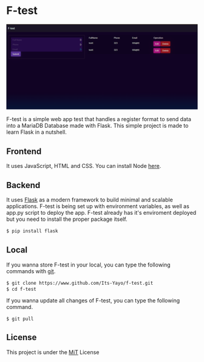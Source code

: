 # F-test
![F-Test](/images/f-test_img.png)

F-test is a simple web app test that handles a register format to send data into a MariaDB Database made with Flask. This simple project is made to learn Flask in a nutshell.

## Frontend
It uses JavaScript, HTML and CSS. You can install Node [here](https://nodejs.dev/en/download/).

## Backend
It uses [Flask](https://flask.palletsprojects.com/en/2.3.x/) as a modern framework to build minimal and scalable applications. F-test is being set up with environment variables, as well as app.py script to deploy the app. F-test already has it's enviroment deployed but you need to install the proper package itself.
```bash
$ pip install flask
```

## Local
If you wanna store F-test in your local, you can type the following commands with [git](https://git-scm.com/).
```shell
$ git clone https://www.github.com/Its-Yayo/f-test.git
$ cd f-test
```

If you wanna update all changes of F-test, you can type the following command.
```shell
$ git pull
```

## License
This project is under the [MiT](https://opensource.org/license/mit/) License

